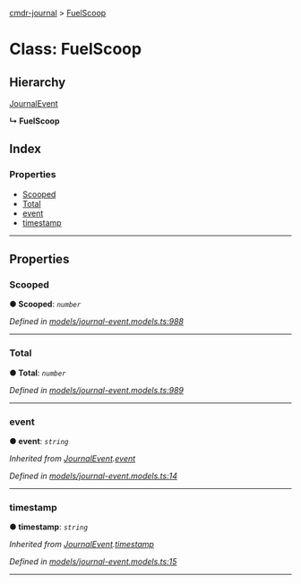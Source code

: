 [cmdr-journal](../README.md) > [FuelScoop](../classes/fuelscoop.md)



# Class: FuelScoop

## Hierarchy


 [JournalEvent](journalevent.md)

**↳ FuelScoop**







## Index

### Properties

* [Scooped](fuelscoop.md#scooped)
* [Total](fuelscoop.md#total)
* [event](fuelscoop.md#event)
* [timestamp](fuelscoop.md#timestamp)



---
## Properties
<a id="scooped"></a>

###  Scooped

**●  Scooped**:  *`number`* 

*Defined in [models/journal-event.models.ts:988](https://github.com/chrisbruford/cmdr-journal/blob/0588b1f/src/models/journal-event.models.ts#L988)*





___

<a id="total"></a>

###  Total

**●  Total**:  *`number`* 

*Defined in [models/journal-event.models.ts:989](https://github.com/chrisbruford/cmdr-journal/blob/0588b1f/src/models/journal-event.models.ts#L989)*





___

<a id="event"></a>

###  event

**●  event**:  *`string`* 

*Inherited from [JournalEvent](journalevent.md).[event](journalevent.md#event)*

*Defined in [models/journal-event.models.ts:14](https://github.com/chrisbruford/cmdr-journal/blob/0588b1f/src/models/journal-event.models.ts#L14)*





___

<a id="timestamp"></a>

###  timestamp

**●  timestamp**:  *`string`* 

*Inherited from [JournalEvent](journalevent.md).[timestamp](journalevent.md#timestamp)*

*Defined in [models/journal-event.models.ts:15](https://github.com/chrisbruford/cmdr-journal/blob/0588b1f/src/models/journal-event.models.ts#L15)*





___


